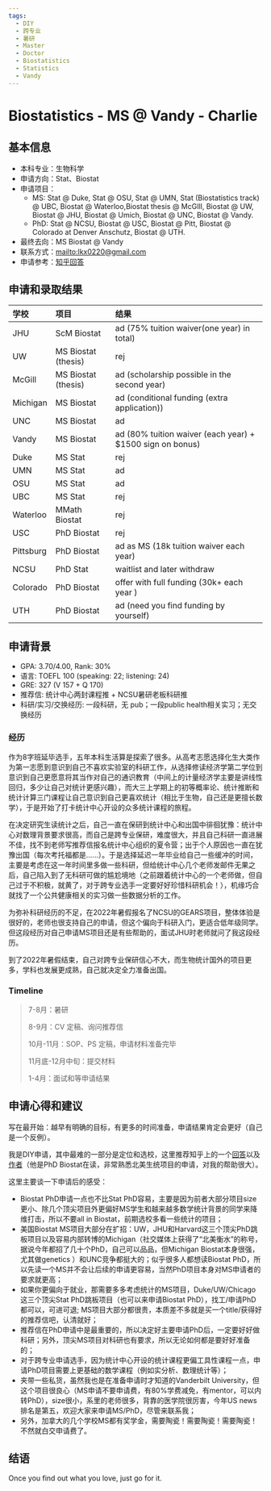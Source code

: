 ```yaml
---
tags:
  - DIY
  - 跨专业
  - 暑研
  - Master
  - Doctor
  - Biostatistics
  - Statistics
  - Vandy
---
```


# Biostatistics - MS @ Vandy - Charlie

## 基本信息

- 本科专业：生物科学
- 申请方向：Stat、Biostat
- 申请项目：
    - MS: Stat @ Duke, Stat @ OSU, Stat @ UMN, Stat (Biostatistics track) @ UBC, Biostat @ Waterloo,Biostat thesis @ McGIll, Biostat @ UW, Biostat @ JHU, Biostat @ Umich, Biostat @ UNC, Biostat @ Vandy.
    - PhD: Stat @ NCSU, Biostat @ USC, Biostat @ Pitt, Biostat @ Colorado at Denver Anschutz, Biostat @ UTH.
- 最终去向：MS Biostat @ Vandy
- 联系方式：<mailto:lkx0220@gmail.com>
- 申请参考：[知乎回答](https://www.zhihu.com/question/360515552/answer/2852974194)

## 申请和录取结果

| 学校      | 项目                | 结果                                                      |
| :-------- | :------------------ | :-------------------------------------------------------- |
| JHU       | ScM Biostat         | ad (75% tuition waiver(one year) in total)                |
| UW        | MS Biostat (thesis) | rej                                                       |
| McGill    | MS Biostat (thesis) | ad (scholarship possible in the second year)              |
| Michigan  | MS Biostat          | ad (conditional funding (extra application))              |
| UNC       | MS Biostat          | ad                                                        |
| Vandy     | MS Biostat          | ad (80% tuition waiver (each year) + $1500 sign on bonus) |
| Duke      | MS Stat             | rej                                                       |
| UMN       | MS Stat             | ad                                                        |
| OSU       | MS Stat             | ad                                                        |
| UBC       | MS Stat             | rej                                                       |
| Waterloo  | MMath Biostat       | rej                                                       |
| USC       | PhD Biostat         | rej                                                       |
| Pittsburg | PhD Biostat         | ad as MS (18k tuition waiver each year)                   |
| NCSU      | PhD Stat            | waitlist and later withdraw                               |
| Colorado  | PhD Biostat         | offer with full funding (30k+ each year )                 |
| UTH       | PhD Biostat         | ad (need you find funding by yourself)                    |

##  申请背景

- GPA: 3.70/4.00, Rank: 30%
- 语言: TOEFL 100 (speaking: 22; listening: 24)
- GRE: 327 (V 157 + Q 170)
- 推荐信: 统计中心两封课程推 + NCSU暑研老板科研推
- 科研/实习/交换经历: 一段科研，无 pub；一段public health相关实习；无交换经历

### 经历

作为8字班延毕选手，五年本科生活算是探索了很多。从高考志愿选择化生大类作为第一志愿到意识到自己不喜欢实验室的科研工作，从选择修读经济学第二学位到意识到自己更愿意将其当作对自己的通识教育（中间上的计量经济学主要是讲线性回归，多少让自己对统计更感兴趣），而大三上学期上的初等概率论、统计推断和统计计算三门课程让自己意识到自己更喜欢统计（相比于生物，自己还是更擅长数学），于是开始了打卡统计中心开设的众多统计课程的旅程。

在决定研究生读统计之后，自己一直在保研到统计中心和出国中徘徊犹豫：统计中心对数理背景要求很高，而自己是跨专业保研，难度很大，并且自己科研一直进展不佳，找不到老师写推荐信报名统计中心组织的夏令营；出于个人原因也一直在犹豫出国（每次考托福都是......）。于是选择延迟一年毕业给自己一些缓冲的时间，主要是考虑在这一年时间里多做一些科研，但给统计中心几个老师发邮件无果之后，自己陷入到了无科研可做的尴尬境地（之前跟着统计中心的一个老师做，但自己过于不积极，就黄了，对于跨专业选手一定要好好珍惜科研机会！），机缘巧合就找了一个公共健康相关的实习做一些数据分析的工作。

为弥补科研经历的不足，在2022年暑假报名了NCSU的GEARS项目，整体体验是很好的，老师也很支持自己的申请，但这个偏向于科研入门，更适合低年级同学。但这段经历对自己申请MS项目还是有些帮助的，面试JHU时老师就问了我这段经历。

到了2022年暑假结束，自己对跨专业保研信心不大，而生物统计国外的项目更多，学科也发展更成熟，自己就决定全力准备出国。

### Timeline

> 7-8月：暑研
>
> 8-9月：CV 定稿、询问推荐信
>
> 10月-11月：SOP、PS 定稿，申请材料准备完毕
>
> 11月底-12月中旬：提交材料
>
> 1-4月：面试和等申请结果

## 申请心得和建议

写在最开始：越早有明确的目标，有更多的时间准备，申请结果肯定会更好（自己是一个反例）。

我是DIY申请，其中最难的一部分是定位和选校，这里推荐知乎上的一个[回答](https://zhuanlan.zhihu.com/p/475982417)以及[作者](https://www.zhihu.com/people/chaxiubao)（他是PhD Biostat在读，非常熟悉北美生统项目的申请，对我的帮助很大）。

这里主要谈一下申请后的感受：

* Biostat PhD申请一点也不比Stat PhD容易，主要是因为前者大部分项目size更小、除几个顶尖项目外更偏好MS学生和越来越多数学统计背景的同学来降维打击，所以不要all in Biostat，前期选校多看一些统计的项目；
* 美国Biostat MS项目大部分在扩招：UW，JHU和Harvard这三个顶尖PhD跳板项目以及容易内部转博的Michigan（社交媒体上获得了“北美衡水”的称号，据说今年都招了几十个PhD，自己可以品品，但Michigan Biostat本身很强，尤其做genetics ）和UNC竞争都挺大的；似乎很多人都想读Biostat PhD，所以先读一个MS并不会让后续的申请更容易，当然PhD项目本身对MS申请者的要求就更高；
* 如果你更偏向于就业，那需要多多考虑统计的MS项目，Duke/UW/Chicago这三个顶尖Stat PhD跳板项目（也可以来申请Biostat PhD），找工/申请PhD都可以，可进可退; MS项目大部分都很贵，本质差不多就是买一个title/获得好的推荐信吧，认清就好；
* 推荐信在PhD申请中是最重要的，所以决定好主要申请PhD后，一定要好好做科研；另外，顶尖MS项目对科研也有要求，所以无论如何都是要好好准备的；
* 对于跨专业申请选手，因为统计中心开设的统计课程更偏工具性课程一点，申请PhD项目需要上更基础的数学课程（例如实分析、数理统计等）；
* 夹带一些私货，虽然我也是在准备申请时才知道的Vanderbilt University，但这个项目很良心（MS申请不要申请费，有80%学费减免，有mentor，可以内转PhD），size很小，系里的老师很多，背靠的医学院很厉害，今年US news排名是第五，欢迎大家来申请MS/PhD，尽管来联系我；
* 另外，加拿大的几个学校MS都有奖学金，需要陶瓷！需要陶瓷！需要陶瓷！不然就白交申请费了。

## 结语

Once you find out what you love, just go for it.
